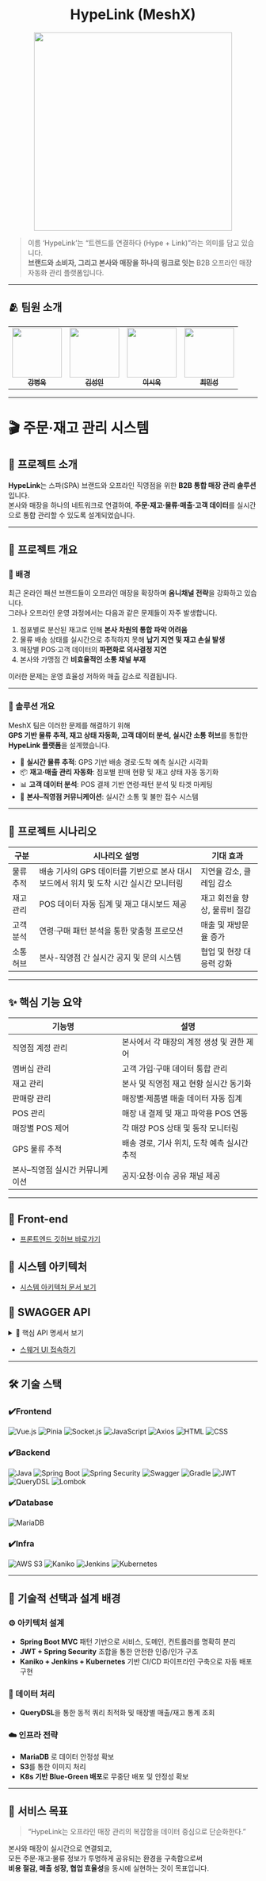<h1 align="center"> HypeLink (MeshX) </h1>
<div align="center"> 
 <img src="https://github.com/user-attachments/assets/807a5735-e104-4bbe-adf5-b7a47830b0cf" width="400"/>
</div>

> 이름 ‘HypeLink’는 “트렌드를 연결하다 (Hype + Link)”라는 의미를 담고 있습니다.  
> **브랜드와 소비자, 그리고 본사와 매장을 하나의 링크로 잇는** B2B 오프라인 매장 자동화 관리 플랫폼입니다.

---

## 🫂 팀원 소개
<table align="center">
  <tbody>
    <tr>
      <td align="center"><a href="https://github.com/kbw07"><img src="https://github.com/user-attachments/assets/706e1875-8a3d-4d3e-9a19-d344d6866f23" width="100px;" alt=""/><br /><sub><b> 강병욱 </b></sub></a><br /></td>
      <td align="center"><a href="https://github.com/flionme"><img src="https://github.com/user-attachments/assets/08e896f8-c18f-454a-a44a-2337f585e77f" width="100px;" alt=""/><br /><sub><b> 김성인 </b></sub></a><br /></td>
      <td align="center"><a href="https://github.com/David9733"><img src="https://github.com/user-attachments/assets/4d6ad9a1-ac42-4f36-9259-2b988493cf85" width="100px;" alt=""/><br /><sub><b> 이시욱 </b></sub></a><br /></td>
      <td align="center"><a href="https://github.com/raccoon-coding"><img src="https://github.com/user-attachments/assets/90a33761-0bd8-4b73-a12a-1e24f0c5a6a9" width="100px;" alt=""/><br /><sub><b> 최민성 </b></sub></a><br /></td>
    </tr>
  </tbody>
</table>

---

# 🎬 주문·재고 관리 시스템

## 🎯 프로젝트 소개

**HypeLink**는 스파(SPA) 브랜드와 오프라인 직영점을 위한 **B2B 통합 매장 관리 솔루션**입니다.  
본사와 매장을 하나의 네트워크로 연결하여, **주문·재고·물류·매출·고객 데이터**를 실시간으로 통합 관리할 수 있도록 설계되었습니다.

---

## 📘 프로젝트 개요

### 🔹 배경
최근 온라인 패션 브랜드들이 오프라인 매장을 확장하며 **옴니채널 전략**을 강화하고 있습니다.  
그러나 오프라인 운영 과정에서는 다음과 같은 문제들이 자주 발생합니다.

1. 점포별로 분산된 재고로 인해 **본사 차원의 통합 파악 어려움**
2. 물류 배송 상태를 실시간으로 추적하지 못해 **납기 지연 및 재고 손실 발생**
3. 매장별 POS·고객 데이터의 **파편화로 의사결정 지연**
4. 본사와 가맹점 간 **비효율적인 소통 채널 부재**

이러한 문제는 운영 효율성 저하와 매출 감소로 직결됩니다.

---

### 🔹 솔루션 개요
MeshX 팀은 이러한 문제를 해결하기 위해  
**GPS 기반 물류 추적, 재고 상태 자동화, 고객 데이터 분석, 실시간 소통 허브**를 통합한  
**HypeLink 플랫폼**을 설계했습니다.

- 🚚 **실시간 물류 추적**: GPS 기반 배송 경로·도착 예측 실시간 시각화
- 📦 **재고·매출 관리 자동화**: 점포별 판매 현황 및 재고 상태 자동 동기화
- 📊 **고객 데이터 분석**: POS 결제 기반 연령·패턴 분석 및 타겟 마케팅
- 💬 **본사–직영점 커뮤니케이션**: 실시간 소통 및 불만 접수 시스템

---

## 🧭 프로젝트 시나리오

| 구분 | 시나리오 설명 | 기대 효과 |
|------|----------------|------------|
| 물류 추적 | 배송 기사의 GPS 데이터를 기반으로 본사 대시보드에서 위치 및 도착 시간 실시간 모니터링 | 지연율 감소, 클레임 감소 |
| 재고 관리 | POS 데이터 자동 집계 및 재고 대시보드 제공 | 재고 회전율 향상, 물류비 절감 |
| 고객 분석 | 연령·구매 패턴 분석을 통한 맞춤형 프로모션 | 매출 및 재방문율 증가 |
| 소통 허브 | 본사-직영점 간 실시간 공지 및 문의 시스템 | 협업 및 현장 대응력 강화 |

---

## ✨ 핵심 기능 요약

| 기능명 | 설명 |
|--------|------|
| 직영점 계정 관리 | 본사에서 각 매장의 계정 생성 및 권한 제어 |
| 멤버십 관리 | 고객 가입·구매 데이터 통합 관리 |
| 재고 관리 | 본사 및 직영점 재고 현황 실시간 동기화 |
| 판매량 관리 | 매장별·제품별 매출 데이터 자동 집계 |
| POS 관리 | 매장 내 결제 및 재고 파악용 POS 연동 |
| 매장별 POS 제어 | 각 매장 POS 상태 및 동작 모니터링 |
| GPS 물류 추적 | 배송 경로, 기사 위치, 도착 예측 실시간 추적 |
| 본사–직영점 실시간 커뮤니케이션 | 공지·요청·이슈 공유 채널 제공 |

---

## 💚 Front-end
- <a href="https://github.com/beyond-sw-camp/be17-fin-MeshX-HypeLink-FE">프론트엔드 깃허브 바로가기</a>


## 🔧 시스템 아키텍처
- <a href="https://github.com/beyond-sw-camp/be17-fin-MeshX-HypeLink-BE/blob/raccoon/swagger/doc/%EC%8B%9C%EC%8A%A4%ED%85%9C%20%EC%95%84%ED%82%A4%ED%85%8D%EC%B2%98.png">시스템 아키텍처 문서 보기</a>

## 📝 SWAGGER API

<details>
<summary> 📝 핵심 API 명세서 보기</summary>
<div markdown="1">

<details>
<summary>1. 배송 기능 API 명세서</summary>
<div markdown="1">
 
## 배송 기능 API
<img width="891" height="556" alt="배송기능1" src="https://github.com/user-attachments/assets/f686ae72-922a-4892-9419-89c85efa9980" />
<img width="888" height="707" alt="배송기능2" src="https://github.com/user-attachments/assets/bcd136df-ec1a-4ec4-b639-a4c958a4f668" />

</div>
</details>

<details>
<summary>2. 통계 기능 API 명세서</summary>
<div markdown="1">

## 통계 기능 API
<img width="1186" height="845" alt="통계3" src="https://github.com/user-attachments/assets/71d958d1-f480-4ca6-b2cc-a346881cc62e" />
<img width="1187" height="643" alt="통계2" src="https://github.com/user-attachments/assets/54251074-0cbc-41c0-9aa0-3669cd359f9c" />
<img width="892" height="742" alt="통계1" src="https://github.com/user-attachments/assets/23290732-075c-4084-a381-429c06e90b48" />
<img width="890" height="585" alt="통계11" src="https://github.com/user-attachments/assets/5e7520e6-2513-43fc-aa5b-b7eaa443cb1c" />
<img width="1186" height="616" alt="통계10" src="https://github.com/user-attachments/assets/6d75849c-1321-47ca-bd1c-024558d4ecb5" />
<img width="1186" height="642" alt="통계9" src="https://github.com/user-attachments/assets/5b1d1a38-e415-4f9d-88b2-89295e35a3db" />
<img width="890" height="743" alt="통계8" src="https://github.com/user-attachments/assets/e08e4a0f-3e6b-402b-91ba-dfbbff40e39c" />
<img width="1185" height="791" alt="통계7" src="https://github.com/user-attachments/assets/f3dafa68-0dc6-4d24-8221-be5ffb3e8f85" />
<img width="1183" height="747" alt="통계6" src="https://github.com/user-attachments/assets/44da83bd-90be-4bcb-8347-285983ddcc27" />
<img width="1190" height="725" alt="통계5" src="https://github.com/user-attachments/assets/ebb2d2d6-122a-4ddb-bc1d-bd2148a4bcdb" />
<img width="890" height="890" alt="통계4" src="https://github.com/user-attachments/assets/cdfb8440-8f87-4a39-bc73-9988f0c0c38b" />
<img width="892" height="727" alt="통계19" src="https://github.com/user-attachments/assets/69d64301-f1cf-4d64-af56-868e89c17bc3" />
<img width="890" height="707" alt="통계18" src="https://github.com/user-attachments/assets/8133febd-d00b-42bd-8c8e-f92fb0f5cf3e" />
<img width="592" height="637" alt="통계17" src="https://github.com/user-attachments/assets/422c4631-6338-4a11-b3f8-cd035a1ecb6c" />
<img width="593" height="592" alt="통계16" src="https://github.com/user-attachments/assets/93e4e756-55ef-470f-ad9b-6d282fe3df0e" />
<img width="887" height="876" alt="통계15" src="https://github.com/user-attachments/assets/a8822a5a-d0f6-44ae-8c93-d89875c26e7c" />
<img width="891" height="892" alt="통계14" src="https://github.com/user-attachments/assets/3727356a-57ab-4a31-9803-640f10f2964e" />
<img width="890" height="566" alt="통계13" src="https://github.com/user-attachments/assets/f0789b3c-d25c-4631-b1a6-fbcaba79d7b5" />
<img width="887" height="800" alt="통계12" src="https://github.com/user-attachments/assets/508b21ff-1580-4cab-9f6f-77da7f591ccb" />

</div>
</details>

<details>
<summary>3. 본사 발주 API 명세서 </summary>
<div markdown="1">

## 본사 발주 API 명세서
<img width="1188" height="722" alt="발주7" src="https://github.com/user-attachments/assets/3eb362af-1f7d-4a7d-888b-2326d70ca325" />
<img width="1187" height="722" alt="발주6" src="https://github.com/user-attachments/assets/3cc3e84b-8b58-4ba0-af12-54833b84f76c" />
<img width="1183" height="805" alt="발주5" src="https://github.com/user-attachments/assets/16334be0-c289-49e6-92ff-72fc818906c7" />
<img width="1188" height="735" alt="발주4" src="https://github.com/user-attachments/assets/21ded542-d982-4c39-acf7-1d7c64702f9e" />
<img width="887" height="906" alt="발주3" src="https://github.com/user-attachments/assets/a99e500b-0195-49f7-8e26-d42a0211467c" />
<img width="1332" height="693" alt="발주2" src="https://github.com/user-attachments/assets/46be6f9d-6dd6-492c-be3d-63c98d7620cc" />
<img width="1332" height="690" alt="발주1" src="https://github.com/user-attachments/assets/10a9905b-f703-4983-abe3-c3186eba0fdf" />
<img width="1188" height="715" alt="발주9" src="https://github.com/user-attachments/assets/d75d140e-648a-45fd-81df-de44b2ef87e0" />
<img width="887" height="902" alt="발주8" src="https://github.com/user-attachments/assets/4c47a878-fdbd-45ea-bb01-6c71ed056ba5" />


</div>
</details>

<details>
<summary>4. 가맹점 발주 API 명세서 </summary>
<div markdown="1">

## 가맹점 발수 API 명세서
<img width="887" height="762" alt="발주8" src="https://github.com/user-attachments/assets/482f49a9-660a-4d9c-8e72-0d61b4fc0ebd" />
<img width="1188" height="818" alt="발주7" src="https://github.com/user-attachments/assets/24cf0ddf-5a1e-4cd2-8458-9277fe66d3f9" />
<img width="886" height="881" alt="발주6" src="https://github.com/user-attachments/assets/b54bd7f1-8294-4ccc-a591-c63e1eb7add1" />
<img width="591" height="612" alt="발주3" src="https://github.com/user-attachments/assets/f9796118-2fa2-469c-80fa-8b85ace6917a" />
<img width="887" height="662" alt="발주2" src="https://github.com/user-attachments/assets/7633651a-6620-4972-9527-02bce57b5f0f" />
<img width="887" height="882" alt="발주1" src="https://github.com/user-attachments/assets/b1d2a88f-002f-4ce0-8673-3da07767df20" />
<img width="888" height="796" alt="발주5" src="https://github.com/user-attachments/assets/1a691b22-f343-4eab-90ee-3e426df1c51f" />
<img width="888" height="560" alt="발주9" src="https://github.com/user-attachments/assets/bf24d8c1-c8e9-4172-a870-3c1d99fd145a" />


</div>
</details>

<details>
<summary>5. 본부 상품관리 API 명세서</summary>
<div markdown="1">

## 본사 상품관리 API 명세서

<img width="900" height="882" alt="본사 상품관리4" src="https://github.com/user-attachments/assets/6e4b5ea3-de0f-4482-b60d-719cb81008ee" />
<img width="1188" height="722" alt="본사 상품관리3" src="https://github.com/user-attachments/assets/8fde2ccf-8919-472b-ae49-31571c67be5b" />
<img width="1190" height="727" alt="본사 상품관리2" src="https://github.com/user-attachments/assets/edf9923e-1522-4e18-a430-348217c5fbc7" />
<img width="1191" height="726" alt="본사 상품관리1" src="https://github.com/user-attachments/assets/27042b38-d5d2-471c-9565-3d67f4823c06" />
<img width="1195" height="832" alt="본사 상품관리7" src="https://github.com/user-attachments/assets/37e269c9-73a3-4ea4-95b2-0cc37bea0283" />
<img width="1198" height="775" alt="본사 상품관리6" src="https://github.com/user-attachments/assets/4910b11d-a869-43a2-917c-297bfe5d347a" />
<img width="595" height="632" alt="본사 상품관리5" src="https://github.com/user-attachments/assets/25a5c71e-7aeb-4584-a9df-e3db502aceb5" />
<img width="1193" height="727" alt="본사 상품관리13" src="https://github.com/user-attachments/assets/90e10c77-519b-49fc-8cba-e7b9b10ebeda" />
<img width="1197" height="723" alt="본사 상품관리12" src="https://github.com/user-attachments/assets/c5061c42-b539-407f-b728-55e796db2068" />
<img width="1190" height="722" alt="본사 상품관리11" src="https://github.com/user-attachments/assets/594f153e-d8ba-401f-9d63-b91d12892dcf" />
<img width="1192" height="772" alt="본사 상품관리10" src="https://github.com/user-attachments/assets/bfbc207c-081b-434c-9ce0-cd66b9eda4f1" />
<img width="896" height="882" alt="본사 상품관리9" src="https://github.com/user-attachments/assets/783122b3-d2d5-4cd3-8d9c-8f41529bb255" />
<img width="1201" height="728" alt="본사 상품관리8" src="https://github.com/user-attachments/assets/76bdda01-5d45-4b30-849e-953333d2a8bb" />
<img width="1197" height="772" alt="본사 상품관리14" src="https://github.com/user-attachments/assets/51721710-4134-4d6b-bfe2-afacd3cce81f" />

</div>
</details>

</div>
</details>


- [스웨거 UI 접속하기](http://3.36.70.161:8080/swagger-ui/index.html)


---

## 🛠 기술 스택

### ✔️Frontend
![Vue.js](https://img.shields.io/badge/vue.js-%2335495e.svg?style=for-the-badge&logo=vuedotjs&logoColor=%234FC08D)
![Pinia](https://img.shields.io/badge/Pinia-ffd859?style=for-the-badge&logoColor=black)
![Socket.js](https://img.shields.io/badge/Socket.io-black?style=for-the-badge&logo=socketdotio&logoColor=white)
![JavaScript](https://img.shields.io/badge/JavaScript-323330?style=for-the-badge&logo=javascript&logoColor=F7DF1E)
![Axios](https://img.shields.io/badge/Axios-671ddf?style=for-the-badge&logo=axios&logoColor=white)
![HTML](https://img.shields.io/badge/HTML-E34F26?style=for-the-badge&logo=html5&logoColor=white)
![CSS](https://img.shields.io/badge/CSS-1572B6?style=for-the-badge&logo=css3&logoColor=white)

### ✔️Backend
![Java](https://img.shields.io/badge/Java-007396?style=for-the-badge&logo=openjdk&logoColor=white)
![Spring Boot](https://img.shields.io/badge/Spring%20Boot-6DB33F?style=for-the-badge&logo=springboot&logoColor=white)
![Spring Security](https://img.shields.io/badge/Spring%20Security-6DB33F?style=for-the-badge&logo=springsecurity&logoColor=white)
![Swagger](https://img.shields.io/badge/Swagger-85EA2D?style=for-the-badge&logo=swagger&logoColor=white)
![Gradle](https://img.shields.io/badge/Gradle-02303A?style=for-the-badge&logo=gradle&logoColor=white)
![JWT](https://img.shields.io/badge/JWT-black?style=for-the-badge&logo=jsonwebtokens&logoColor=white)
![QueryDSL](https://img.shields.io/badge/QueryDSL-4479A1?style=for-the-badge&logoColor=white)
![Lombok](https://img.shields.io/badge/Lombok-BC4125?style=for-the-badge&logoColor=white)

### ✔️Database
![MariaDB](https://img.shields.io/badge/MariaDB-003545?style=for-the-badge&logo=mariadb&logoColor=white)

### ✔️Infra
![AWS S3](https://img.shields.io/badge/Amazon%20S3-569A31?style=for-the-badge&logo=amazons3&logoColor=white)
![Kaniko](https://img.shields.io/badge/Kaniko-2A2E35?style=for-the-badge&logo=docker&logoColor=white)
![Jenkins](https://img.shields.io/badge/Jenkins-D24939?style=for-the-badge&logo=jenkins&logoColor=white)
![Kubernetes](https://img.shields.io/badge/Kubernetes-326CE5?style=for-the-badge&logo=kubernetes&logoColor=white)

---

## 🔧 기술적 선택과 설계 배경

### ⚙️ 아키텍처 설계
- **Spring Boot MVC** 패턴 기반으로 서비스, 도메인, 컨트롤러를 명확히 분리
- **JWT + Spring Security** 조합을 통한 안전한 인증/인가 구조
- **Kaniko + Jenkins + Kubernetes** 기반 CI/CD 파이프라인 구축으로 자동 배포 구현

### 📡 데이터 처리
- **QueryDSL**을 통한 동적 쿼리 최적화 및 매장별 매출/재고 통계 조회

### ☁️ 인프라 전략
- **MariaDB** 로 데이터 안정성 확보
- **S3**를 통한 이미지 처리
- **K8s 기반 Blue-Green 배포**로 무중단 배포 및 안정성 확보

---

## 🚀 서비스 목표

> “HypeLink는 오프라인 매장 관리의 복잡함을 데이터 중심으로 단순화한다.”

본사와 매장이 실시간으로 연결되고,  
모든 주문·재고·물류 정보가 투명하게 공유되는 환경을 구축함으로써  
**비용 절감, 매출 성장, 협업 효율성**을 동시에 실현하는 것이 목표입니다.
